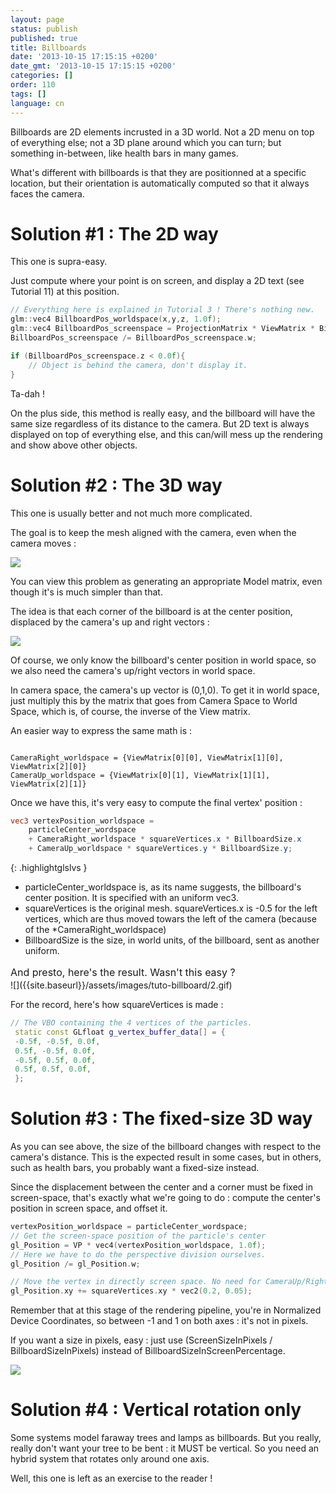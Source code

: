```yaml
---
layout: page
status: publish
published: true
title: Billboards
date: '2013-10-15 17:15:15 +0200'
date_gmt: '2013-10-15 17:15:15 +0200'
categories: []
order: 110
tags: []
language: cn
---
```



Billboards are 2D elements incrusted in a 3D world. Not a 2D menu on top of everything else; not a 3D plane around which you can turn; but something in-between, like health bars in many games.

What's different with billboards is that they are positionned at a specific location, but their orientation is automatically computed so that it always faces the camera.

 

# Solution #1 : The 2D way

This one is supra-easy.

Just compute where your point is on screen, and display a 2D text (see Tutorial 11) at this position.

``` cpp
// Everything here is explained in Tutorial 3 ! There's nothing new.
glm::vec4 BillboardPos_worldspace(x,y,z, 1.0f);
glm::vec4 BillboardPos_screenspace = ProjectionMatrix * ViewMatrix * BillboardPos_worldspace;
BillboardPos_screenspace /= BillboardPos_screenspace.w;

if (BillboardPos_screenspace.z < 0.0f){
    // Object is behind the camera, don't display it.
}
```

Ta-dah !

On the plus side, this method is really easy, and the billboard will have the same size regardless of its distance to the camera. But 2D text is always displayed on top of everything else, and this can/will mess up the rendering and show above other objects.

 

# Solution #2 : The 3D way

This one is usually better and not much more complicated.

The goal is to keep the mesh aligned with the camera, even when the camera moves :

![]({{site.baseurl}}/assets/images/tuto-billboard/2a.gif)


You can view this problem as generating an appropriate Model matrix, even though it's is much simpler than that.

The idea is that each corner of the billboard is at the center position, displaced by the camera's up and right vectors :

 

![]({{site.baseurl}}/assets/images/tuto-billboard/principle.png)


 

Of course, we only know the billboard's center position in world space, so we also need the camera's up/right vectors in world space.

In camera space, the camera's up vector is (0,1,0). To get it in world space, just multiply this by the matrix that goes from Camera Space to World Space, which is, of course, the inverse of the View matrix.

An easier way to express the same math is :
```

CameraRight_worldspace = {ViewMatrix[0][0], ViewMatrix[1][0], ViewMatrix[2][0]}
CameraUp_worldspace = {ViewMatrix[0][1], ViewMatrix[1][1], ViewMatrix[2][1]}
```

Once we have this, it's very easy to compute the final vertex' position :

``` glsl
vec3 vertexPosition_worldspace =
    particleCenter_wordspace
    + CameraRight_worldspace * squareVertices.x * BillboardSize.x
    + CameraUp_worldspace * squareVertices.y * BillboardSize.y;
```
{: .highlightglslvs }

* particleCenter_worldspace is, as its name suggests, the billboard's center position. It is specified with an uniform vec3.
* squareVertices is the original mesh. squareVertices.x is -0.5 for the left vertices, which are thus moved towars the left of the camera (because of the *CameraRight_worldspace)
* BillboardSize is the size, in world units, of the billboard, sent as another uniform.

<div><span style="font-size: medium;"><span style="line-height: 24px;">And presto, here's the result. Wasn't this easy ? </span></span><span style="font-size: 16px;"> </span></div>
![]({{site.baseurl}}/assets/images/tuto-billboard/2.gif)


 

For the record, here's how squareVertices is made :

``` cpp
// The VBO containing the 4 vertices of the particles.
 static const GLfloat g_vertex_buffer_data[] = {
 -0.5f, -0.5f, 0.0f,
 0.5f, -0.5f, 0.0f,
 -0.5f, 0.5f, 0.0f,
 0.5f, 0.5f, 0.0f,
 };
```

# Solution #3 : The fixed-size 3D way

As you can see above, the size of the billboard changes with respect to the camera's distance. This is the expected result in some cases, but in others, such as health bars, you probably want a fixed-size instead.

Since the displacement between the center and a corner must be fixed in screen-space, that's exactly what we're going to do : compute the center's position in screen space, and offset it.

``` cpp
vertexPosition_worldspace = particleCenter_wordspace;
// Get the screen-space position of the particle's center
gl_Position = VP * vec4(vertexPosition_worldspace, 1.0f);
// Here we have to do the perspective division ourselves.
gl_Position /= gl_Position.w;

// Move the vertex in directly screen space. No need for CameraUp/Right_worlspace here.
gl_Position.xy += squareVertices.xy * vec2(0.2, 0.05);
```

Remember that at this stage of the rendering pipeline, you're in Normalized Device Coordinates, so between -1 and 1 on both axes : it's not in pixels.

If you want a size in pixels, easy : just use (ScreenSizeInPixels / BillboardSizeInPixels) instead of BillboardSizeInScreenPercentage.

 

![]({{site.baseurl}}/assets/images/tuto-billboard/3.gif)


 

# Solution #4 : Vertical rotation only

Some systems model faraway trees and lamps as billboards. But you really, really don't want your tree to be bent : it MUST be vertical. So you need an hybrid system that rotates only around one axis.

Well, this one is left as an exercise to the reader !
